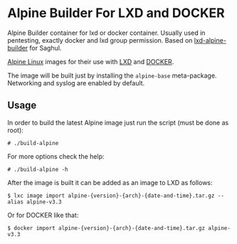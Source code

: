 
# Alpine Builder For LXD and DOCKER


Alpine Builder container for lxd or docker container. Usually used in pentesting, exactly docker and lxd group permission.
Based on [lxd-alpine-builder](https://github.com/saghul/lxd-alpine-builder/) for Saghul.

[Alpine Linux](http://alpinelinux.org/)
images for their use with [LXD](https://linuxcontainers.org/lxd/) and [DOCKER](https://docker.com/).

The image will be built just by installing the `alpine-base` meta-package.
Networking and syslog are enabled by default.


## Usage

In order to build the latest Alpine image just run the script (must be done
as root):

    # ./build-alpine

For more options check the help:

    # ./build-alpine -h

After the image is built it can be added as an image to LXD as follows:

    $ lxc image import alpine-{version}-{arch}-{date-and-time}.tar.gz --alias alpine-v3.3

Or for DOCKER like that:

    $ docker import alpine-{version}-{arch}-{date-and-time}.tar.gz alpine-v3.3

